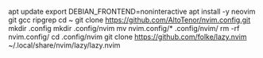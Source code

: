 apt update
export DEBIAN_FRONTEND=noninteractive
apt install -y neovim git gcc ripgrep
cd ~
git clone https://github.com/AltoTenor/nvim.config.git
mkdir .config
mkdir .config/nvim
mv nvim.config/* .config/nvim/
rm -rf nvim.config/
cd .config/nvim
git clone https://github.com/folke/lazy.nvim ~/.local/share/nvim/lazy/lazy.nvim

